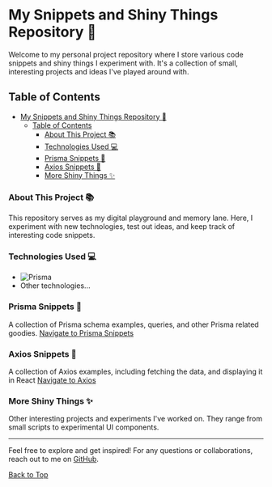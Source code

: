 # My Snippets and Shiny Things Repository 🌟

Welcome to my personal project repository where I store various code snippets and shiny things I experiment with. It's a collection of small, interesting projects and ideas I've played around with.

## Table of Contents

- [My Snippets and Shiny Things Repository 🌟](#my-snippets-and-shiny-things-repository-)
  - [Table of Contents](#table-of-contents)
    - [About This Project 📚](#about-this-project-)
    - [Technologies Used 💻](#technologies-used-)
    - [Prisma Snippets 📘](#prisma-snippets-)
    - [Axios Snippets 📘](#axios-snippets-)
    - [More Shiny Things ✨](#more-shiny-things-)

### About This Project 📚

This repository serves as my digital playground and memory lane. Here, I experiment with new technologies, test out ideas, and keep track of interesting code snippets.

### Technologies Used 💻

- ![Prisma](https://img.shields.io/badge/Prisma-3982CE?style=for-the-badge&logo=Prisma&logoColor=white)
- Other technologies...

### Prisma Snippets 📘

A collection of Prisma schema examples, queries, and other Prisma related goodies. [Navigate to Prisma Snippets](post/prisma.md)

### Axios Snippets 📘

A collection of Axios examples, including fetching the data, and displaying it in React [Navigate to Axios](post/axios.md)

### More Shiny Things ✨

Other interesting projects and experiments I've worked on. They range from small scripts to experimental UI components.

---

Feel free to explore and get inspired! For any questions or collaborations, reach out to me on [GitHub]([TheMisterPin](https://github.com/TheMisterPin/)).



[Back to Top](#my-snippets-and-shiny-things-repository-)
